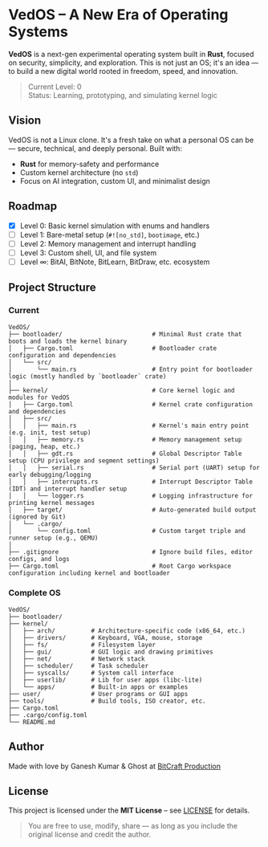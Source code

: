 
# VedOS – A New Era of Operating Systems

**VedOS** is a next-gen experimental operating system built in **Rust**, focused on security, simplicity, and exploration. This is not just an OS; it's an idea — to build a new digital world rooted in freedom, speed, and innovation.

> Current Level: 0  
> Status: Learning, prototyping, and simulating kernel logic


## Vision

VedOS is not a Linux clone. It's a fresh take on what a personal OS can be — secure, technical, and deeply personal. Built with:
- **Rust** for memory-safety and performance
- Custom kernel architecture (no `std`)
- Focus on AI integration, custom UI, and minimalist design


## Roadmap

* [x] Level 0: Basic kernel simulation with enums and handlers
* [ ] Level 1: Bare-metal setup (`#![no_std]`, `bootimage`, etc.)
* [ ] Level 2: Memory management and interrupt handling
* [ ] Level 3: Custom shell, UI, and file system
* [ ] Level ∞: BitAI, BitNote, BitLearn, BitDraw, etc. ecosystem

## Project Structure

### Current

```
VedOS/
├── bootloader/                         # Minimal Rust crate that boots and loads the kernel binary
│   ├── Cargo.toml                      # Bootloader crate configuration and dependencies
│   └── src/
│       └── main.rs                     # Entry point for bootloader logic (mostly handled by `bootloader` crate)
│
├── kernel/                             # Core kernel logic and modules for VedOS
│   ├── Cargo.toml                      # Kernel crate configuration and dependencies
│   ├── src/
│   │   ├── main.rs                     # Kernel's main entry point (e.g. init, test setup)
│   │   ├── memory.rs                   # Memory management setup (paging, heap, etc.)
│   │   ├── gdt.rs                      # Global Descriptor Table setup (CPU privilege and segment settings)
│   │   ├── serial.rs                   # Serial port (UART) setup for early debugging/logging
│   │   ├── interrupts.rs               # Interrupt Descriptor Table (IDT) and interrupt handler setup
│   │   └── logger.rs                   # Logging infrastructure for printing kernel messages
│   ├── target/                         # Auto-generated build output (ignored by Git)
│   └── .cargo/
│       └── config.toml                 # Custom target triple and runner setup (e.g., QEMU)
│
├── .gitignore                          # Ignore build files, editor configs, and logs
├── Cargo.toml                          # Root Cargo workspace configuration including kernel and bootloader

```

### Complete OS

```
VedOS/
├── bootloader/
├── kernel/
│   ├── arch/          # Architecture-specific code (x86_64, etc.)
│   ├── drivers/       # Keyboard, VGA, mouse, storage
│   ├── fs/            # Filesystem layer
│   ├── gui/           # GUI logic and drawing primitives
│   ├── net/           # Network stack
│   ├── scheduler/     # Task scheduler
│   ├── syscalls/      # System call interface
│   ├── userlib/       # Lib for user apps (libc-lite)
│   └── apps/          # Built-in apps or examples
├── user/              # User programs or GUI apps
├── tools/             # Build tools, ISO creator, etc.
├── Cargo.toml
├── .cargo/config.toml
└── README.md

```

## Author

Made with love by Ganesh Kumar & Ghost at [BitCraft Production](https://www.bitcraftproduction.com)


## License

This project is licensed under the **MIT License** – see [LICENSE](./LICENSE) for details.

> You are free to use, modify, share — as long as you include the original license and credit the author.

